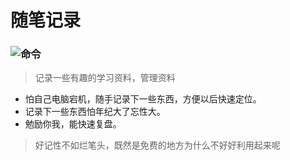 <!--
 * @Author: your name
 * @Date: 2019-12-04 20:17:37
 * @LastEditTime: 2019-12-04 22:48:23
 * @LastEditors: Please set LastEditors
 * @Description: In User Settings Edit
 * @FilePath: \informal-essay\README.md
 -->
# 随笔记录

### ![命令](https://img.shields.io/badge/随笔-反正对我有益处-green.svg  "好好学习，天天天天UUP")

>记录一些有趣的学习资料，管理资料

* 怕自己电脑宕机，随手记录下一些东西，方便以后快速定位。
* 记录下一些东西怕年纪大了忘性大。
* 勉励你我，能快速复盘。
  
>好记性不如烂笔头，既然是免费的地方为什么不好好利用起来呢
